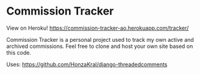 # Commission Tracker

View on Heroku! https://commission-tracker-ao.herokuapp.com/tracker/

Commission Tracker is a personal project used to track my own active and archived commissions. 
Feel free to clone and host your own site based on this code. 

Uses: https://github.com/HonzaKral/django-threadedcomments
